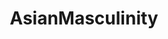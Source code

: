 ---
title: AsianMasculinity
crosslinks:
- hapas
- youtubefactsbot
- asianamerican
- EasternSunRising
- MongoloidSupremacy
- asianbros
- Tinder
- videos
- aznidentity
- autotldr
- CIWO
- josun
- milliondollarextreme
- ChanWatch
- AsianMenCooking
- okcnoobs
- AskMen
- misasandry
- AsianSubDebates
- youtubot
---